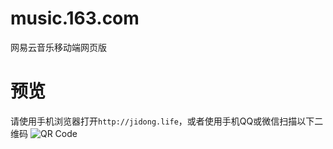 # music.163.com
网易云音乐移动端网页版


# 预览
请使用手机浏览器打开`http://jidong.life`，或者使用手机QQ或微信扫描以下二维码
![QR Code](https://owf5g9dnv.bkt.clouddn.com/jidong.life.png)
